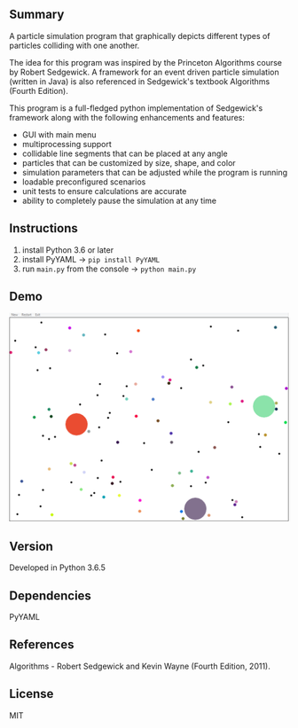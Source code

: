 ## Summary

A particle simulation program that graphically depicts different types of particles colliding with one another. 

The idea for this program was inspired by the Princeton Algorithms course by Robert Sedgewick. A framework for an event driven particle simulation (written in Java) is also referenced in Sedgewick's textbook Algorithms (Fourth Edition). 

This program is a full-fledged python implementation of Sedgewick's framework along with the following enhancements and features: 
- GUI with main menu 
- multiprocessing support
- collidable line segments that can be placed at any angle
- particles that can be customized by size, shape, and color
- simulation parameters that can be adjusted while the program is running
- loadable preconfigured scenarios 
- unit tests to ensure calculations are accurate
- ability to completely pause the simulation at any time

## Instructions

1) install Python 3.6 or later
2) install PyYAML -> `pip install PyYAML`
3) run `main.py` from the console -> `python main.py`

## Demo

![Demo](https://github.com/andrewlavaia/Particle-Simulation/blob/master/demo.gif?raw=true)

## Version

Developed in Python 3.6.5

## Dependencies

PyYAML

## References

Algorithms - Robert Sedgewick and Kevin Wayne (Fourth Edition, 2011).

## License

MIT 